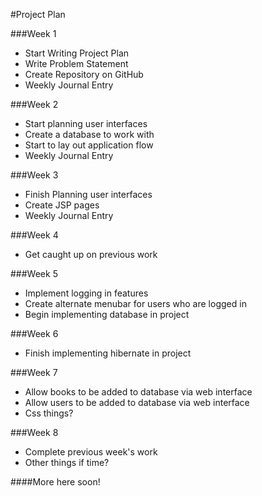 #Project Plan

###Week 1
 - Start Writing Project Plan
 - Write Problem Statement
 - Create Repository on GitHub
 - Weekly Journal Entry

###Week 2
 - Start planning user interfaces
 - Create a database to work with
 - Start to lay out application flow
 - Weekly Journal Entry
 
###Week 3
 - Finish Planning user interfaces
 - Create JSP pages
 - Weekly Journal Entry
 
###Week  4
 - Get caught up on previous work
 
###Week 5
 - Implement logging in features
 - Create alternate menubar for users who are logged in
 - Begin implementing database in project
 
###Week 6
 - Finish implementing hibernate in project
 
###Week 7
 - Allow books to be added to database via web interface
 - Allow users to be added to database via web interface
 - Css things?
 
###Week 8
 - Complete previous week's work
 - Other things if time?
 
####More here soon!